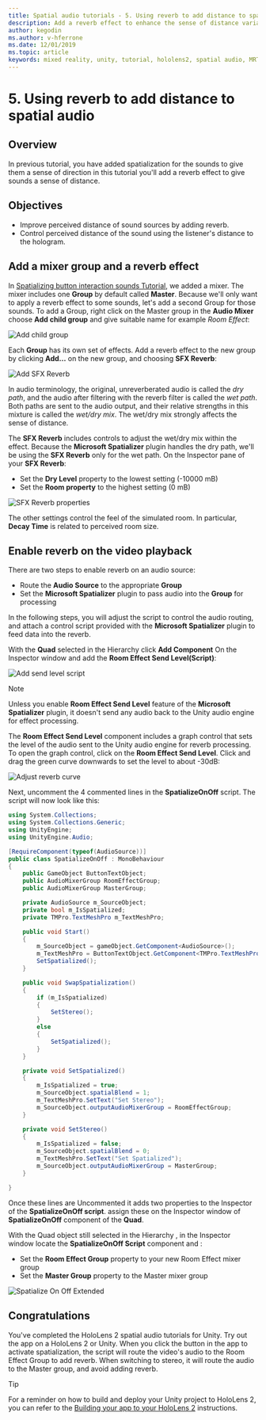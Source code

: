 ```yaml
---
title: Spatial audio tutorials - 5. Using reverb to add distance to spatial audio
description: Add a reverb effect to enhance the sense of distance variation to spatial audio.
author: kegodin
ms.author: v-hferrone
ms.date: 12/01/2019
ms.topic: article
keywords: mixed reality, unity, tutorial, hololens2, spatial audio, MRTK, mixed reality toolkit, UWP, Windows 10, HRTF, head-related transfer function, reverb, Microsoft Spatializer, audio mixer, SFX reverb
---
```


# 5. Using reverb to add distance to spatial audio

## Overview

In previous tutorial, you have added spatialization for the sounds to give them a sense of direction in this tutorial you'll add a reverb effect to give sounds a sense of distance.

## Objectives

* Improve perceived distance of sound sources by adding reverb.
* Control perceived distance of the sound using the listener's distance to the hologram.

## Add a mixer group and a reverb effect

In [Spatializing button interaction sounds Tutorial](unity-spatial-audio-ch2.md), we added a mixer. The mixer includes one **Group** by default called **Master**. Because we'll only want to apply a reverb effect to some sounds, let's add a second Group for those sounds. To add a Group, right click on the Master group in the **Audio Mixer** choose **Add child group** and give suitable name for example _Room Effect_:

![Add child group](images/spatial-audio/spatial-audio-05-section1-step1-1.png)

Each **Group** has its own set of effects. Add a reverb effect to the new group by clicking **Add...** on the new group, and choosing **SFX Reverb**:

![Add SFX Reverb](images/spatial-audio/spatial-audio-05-section1-step1-2.png)

In audio terminology, the original, unreverberated audio is called the _dry path_, and the audio after filtering with the reverb filter is called the _wet path_. Both paths are sent to the audio output, and their relative strengths in this mixture is called the _wet/dry mix_. The wet/dry mix strongly affects the sense of distance.

The **SFX Reverb** includes controls to adjust the wet/dry mix within the effect. Because the **Microsoft Spatializer** plugin handles the dry path, we'll be using the **SFX Reverb** only for the wet path. On the Inspector pane of your **SFX Reverb**:

* Set the **Dry Level** property to the lowest setting (-10000 mB)
* Set the **Room property** to the highest setting (0 mB)

![SFX Reverb properties](images/spatial-audio/spatial-audio-05-section1-step1-3.png)

The other settings control the feel of the simulated room. In particular, **Decay Time** is related to perceived room size.

## Enable reverb on the video playback

There are two steps to enable reverb on an audio source:

* Route the **Audio Source** to the appropriate **Group**
* Set the **Microsoft Spatializer** plugin to pass audio into the **Group** for processing

In the following steps, you will adjust the script to control the audio routing, and attach a control script provided with the **Microsoft Spatializer** plugin to feed data into the reverb.

With the **Quad** selected in the Hierarchy click **Add Component** On the Inspector window and add the **Room Effect Send Level(Script)**:

![Add send level script](images/spatial-audio/spatial-audio-05-section2-step1-1.png)

> [!NOTE]
> Unless you enable **Room Effect Send Level** feature of the **Microsoft Spatializer** plugin, it doesn't send any audio back to the Unity audio engine for effect processing.

The **Room Effect Send Level** component includes a graph control that sets the level of the audio sent to the Unity audio engine for reverb processing. To open the graph control, click on the **Room Effect Send Level**.  Click and drag the green curve downwards to set the level to about -30dB:

![Adjust reverb curve](images/spatial-audio/spatial-audio-05-section2-step1-2.png)

Next, uncomment the 4 commented lines in the **SpatializeOnOff** script. The script will now look like this:

```c#
using System.Collections;
using System.Collections.Generic;
using UnityEngine;
using UnityEngine.Audio;

[RequireComponent(typeof(AudioSource))]
public class SpatializeOnOff : MonoBehaviour
{
    public GameObject ButtonTextObject;
    public AudioMixerGroup RoomEffectGroup;
    public AudioMixerGroup MasterGroup;

    private AudioSource m_SourceObject;
    private bool m_IsSpatialized;
    private TMPro.TextMeshPro m_TextMeshPro;

    public void Start()
    {
        m_SourceObject = gameObject.GetComponent<AudioSource>();
        m_TextMeshPro = ButtonTextObject.GetComponent<TMPro.TextMeshPro>();
        SetSpatialized();
    }

    public void SwapSpatialization()
    {
        if (m_IsSpatialized)
        {
            SetStereo();
        }
        else
        {
            SetSpatialized();
        }
    }

    private void SetSpatialized()
    {
        m_IsSpatialized = true;
        m_SourceObject.spatialBlend = 1;
        m_TextMeshPro.SetText("Set Stereo");
        m_SourceObject.outputAudioMixerGroup = RoomEffectGroup;
    }

    private void SetStereo()
    {
        m_IsSpatialized = false;
        m_SourceObject.spatialBlend = 0;
        m_TextMeshPro.SetText("Set Spatialized");
        m_SourceObject.outputAudioMixerGroup = MasterGroup;
    }

}
```

Once these lines are Uncommented  it adds two properties to the Inspector of the **SpatializeOnOff script**. assign these on the Inspector window of **SpatializeOnOff** component of the **Quad**.

With the Quad object still selected in the Hierarchy , in the Inspector window locate the **SpatializeOnOff Script** component and :

* Set the **Room Effect Group** property to your new Room Effect mixer group
* Set the **Master Group** property to the Master mixer group

![Spatialize On Off Extended](images/spatial-audio/spatial-audio-05-section2-step1-3.png)

## Congratulations

You've completed the HoloLens 2 spatial audio tutorials for Unity. Try out the app on a HoloLens 2 or Unity. When you click the button in the app to activate spatialization, the script will route the video's audio to the Room Effect Group to add reverb. When switching to stereo, it will route the audio to the Master group, and avoid adding reverb.

> [!TIP]
> For a reminder on how to build and deploy your Unity project to HoloLens 2, you can refer to the [Building your app to your HoloLens 2](mr-learning-base-02.md#building-your-application-to-your-hololens-2) instructions.
